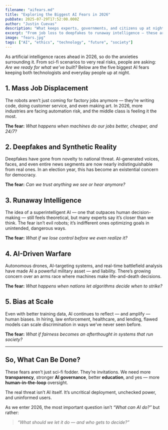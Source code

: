 ```yaml
---
filename: "aifears.md"
title: "Exploring the Biggest AI Fears in 2026"
pubDate: 2025-07-29T17:52:00.000Z
author: "Justin Cuevas"
description: "What keeps experts, governments, and citizens up at night as AI accelerates into 2026?"
excerpt: "From job loss to deepfakes to runaway intelligence — these are the AI fears shaping the next era."
image: "fears.jpg"
tags: ["AI", "ethics", "technology", "future", "society"]
---
```


As artificial intelligence races ahead in 2026, so do the anxieties surrounding it. From sci-fi scenarios to very real risks, people are asking: _Are we ready for what we’ve built?_ Below are the five biggest AI fears keeping both technologists and everyday people up at night.

## 1. Mass Job Displacement

The robots aren’t just coming for factory jobs anymore — they’re writing code, doing customer service, and even making art. In 2026, more industries are facing automation risk, and the middle class is feeling it the most.

**The fear:** _What happens when machines do our jobs better, cheaper, and 24/7?_

## 2. Deepfakes and Synthetic Reality

Deepfakes have gone from novelty to national threat. AI-generated voices, faces, and even entire news segments are now nearly indistinguishable from real ones. In an election year, this has become an existential concern for democracy.

**The fear:** _Can we trust anything we see or hear anymore?_

## 3. Runaway Intelligence

The idea of a superintelligent AI — one that outpaces human decision-making — still feels theoretical, but many experts say it’s closer than we think. The fear isn’t evil robots; it’s indifferent ones optimizing goals in unintended, dangerous ways.

**The fear:** _What if we lose control before we even realize it?_

## 4. AI-Driven Warfare

Autonomous drones, AI-targeting systems, and real-time battlefield analysis have made AI a powerful military asset — and liability. There’s growing concern over an arms race where machines make life-and-death decisions.

**The fear:** _What happens when nations let algorithms decide when to strike?_

## 5. Bias at Scale

Even with better training data, AI continues to reflect — and amplify — human biases. In hiring, law enforcement, healthcare, and lending, flawed models can scale discrimination in ways we’ve never seen before.

**The fear:** _What if fairness becomes an afterthought in systems that run society?_

---

## So, What Can Be Done?

These fears aren’t just sci-fi fodder. They’re invitations. We need more **transparency**, stronger **AI governance**, better **education**, and yes — more **human-in-the-loop** oversight.

The real threat isn’t AI itself. It’s uncritical deployment, unchecked power, and uninformed users.

As we enter 2026, the most important question isn’t _“What can AI do?”_ but rather:

> _“What should we let it do — and who gets to decide?”_

